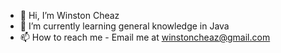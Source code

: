 - 👋 Hi, I’m Winston Cheaz
- 🌱 I’m currently learning general knowledge in Java
- 📫 How to reach me - Email me at winstoncheaz@gmail.com
